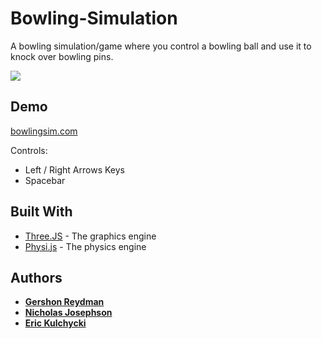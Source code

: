 # Bowling-Simulation
A bowling simulation/game where you control a bowling ball and use it to knock over bowling pins.

![](http://)

## Demo

[bowlingsim.com](http://bowlingsim.com/)

Controls:
- Left / Right Arrows Keys
- Spacebar

## Built With

* [Three.JS](https://threejs.org/) - The graphics engine
* [Physi.js](https://github.com/chandlerprall/Physijs) - The physics engine

## Authors

* **[Gershon Reydman](https://github.com/GershonR)**
* **[Nicholas Josephson](https://github.com/NickJosephson)**
* **[Eric Kulchycki](https://github.com/EricKulchycki)**
